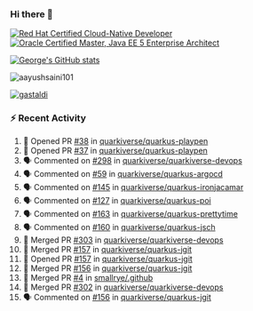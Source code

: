 ### Hi there 👋

<!--START_SECTION:badges-->
[![Red Hat Certified Cloud-Native Developer](https://images.credly.com/size/110x110/images/12ef4e4e-3d8d-4caf-9ab1-858c5bcb9619/image.png)](http://www.credly.com/badges/b6402e31-0894-48e6-b488-e2e551dcc809 "Red Hat Certified Cloud-Native Developer")
[![Oracle Certified Master, Java EE 5 Enterprise Architect](https://images.credly.com/size/110x110/images/1fa3549c-674c-4779-b3d6-d7d64eac2c23/Oracle-Certification-badge_OC-Master.png)](http://www.credly.com/badges/2565574e-b81d-410e-ab7d-24666ddcbe00 "Oracle Certified Master, Java EE 5 Enterprise Architect")
<!--END_SECTION:badges-->

[![George's GitHub stats](https://github-readme-stats.vercel.app/api?username=gastaldi&show=reviews,prs_merged&hide=contribs,prs&theme=transparent&show_icons=true)](https://github.com/anuraghazra/github-readme-stats)

<p align="left"> <img src="https://komarev.com/ghpvc/?username=gastaldi&label=Profile%20views&color=0e75b6&style=for-the-badge" alt="aayushsaini101" /> </p>

<p align="left"> <a href="https://github.com/ryo-ma/github-profile-trophy"><img src="https://github-profile-trophy.vercel.app/?username=gastaldi" alt="gastaldi" /></a> </p>

### :zap: Recent Activity

<!--START_SECTION:activity-->
1. 💪 Opened PR [#38](https://github.com/quarkiverse/quarkus-playpen/pull/38) in [quarkiverse/quarkus-playpen](https://github.com/quarkiverse/quarkus-playpen)
2. 💪 Opened PR [#37](https://github.com/quarkiverse/quarkus-playpen/pull/37) in [quarkiverse/quarkus-playpen](https://github.com/quarkiverse/quarkus-playpen)
3. 🗣 Commented on [#298](https://github.com/quarkiverse/quarkiverse-devops/pull/298#issuecomment-2435496793) in [quarkiverse/quarkiverse-devops](https://github.com/quarkiverse/quarkiverse-devops)
4. 🗣 Commented on [#59](https://github.com/quarkiverse/quarkus-argocd/pull/59#issuecomment-2435215848) in [quarkiverse/quarkus-argocd](https://github.com/quarkiverse/quarkus-argocd)
5. 🗣 Commented on [#145](https://github.com/quarkiverse/quarkus-ironjacamar/pull/145#issuecomment-2435087234) in [quarkiverse/quarkus-ironjacamar](https://github.com/quarkiverse/quarkus-ironjacamar)
6. 🗣 Commented on [#127](https://github.com/quarkiverse/quarkus-poi/pull/127#issuecomment-2434901321) in [quarkiverse/quarkus-poi](https://github.com/quarkiverse/quarkus-poi)
7. 🗣 Commented on [#163](https://github.com/quarkiverse/quarkus-prettytime/pull/163#issuecomment-2433983836) in [quarkiverse/quarkus-prettytime](https://github.com/quarkiverse/quarkus-prettytime)
8. 🗣 Commented on [#160](https://github.com/quarkiverse/quarkus-jsch/pull/160#issuecomment-2433983348) in [quarkiverse/quarkus-jsch](https://github.com/quarkiverse/quarkus-jsch)
9. 🎉 Merged PR [#303](https://github.com/quarkiverse/quarkiverse-devops/pull/303) in [quarkiverse/quarkiverse-devops](https://github.com/quarkiverse/quarkiverse-devops)
10. 🎉 Merged PR [#157](https://github.com/quarkiverse/quarkus-jgit/pull/157) in [quarkiverse/quarkus-jgit](https://github.com/quarkiverse/quarkus-jgit)
11. 💪 Opened PR [#157](https://github.com/quarkiverse/quarkus-jgit/pull/157) in [quarkiverse/quarkus-jgit](https://github.com/quarkiverse/quarkus-jgit)
12. 🎉 Merged PR [#156](https://github.com/quarkiverse/quarkus-jgit/pull/156) in [quarkiverse/quarkus-jgit](https://github.com/quarkiverse/quarkus-jgit)
13. 🎉 Merged PR [#4](https://github.com/smallrye/.github/pull/4) in [smallrye/.github](https://github.com/smallrye/.github)
14. 🎉 Merged PR [#302](https://github.com/quarkiverse/quarkiverse-devops/pull/302) in [quarkiverse/quarkiverse-devops](https://github.com/quarkiverse/quarkiverse-devops)
15. 🗣 Commented on [#156](https://github.com/quarkiverse/quarkus-jgit/pull/156#issuecomment-2432531072) in [quarkiverse/quarkus-jgit](https://github.com/quarkiverse/quarkus-jgit)
<!--END_SECTION:activity-->
